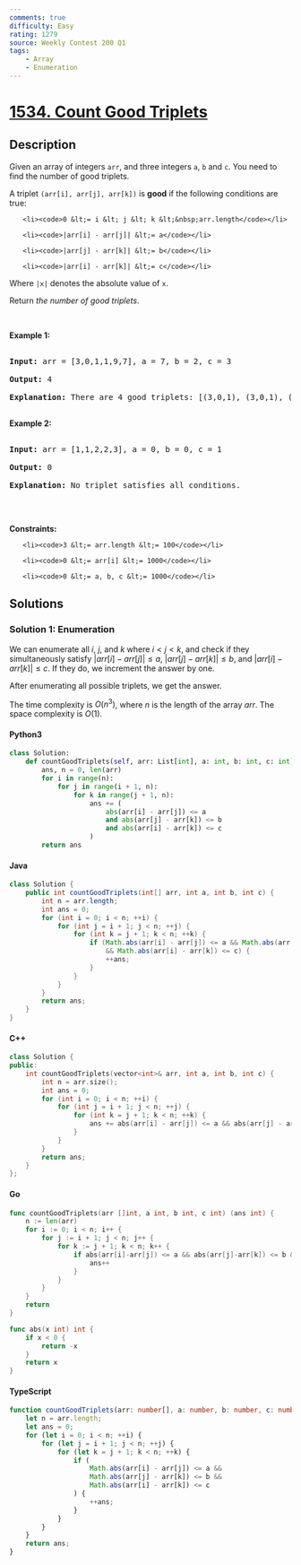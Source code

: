 ```yaml
---
comments: true
difficulty: Easy
rating: 1279
source: Weekly Contest 200 Q1
tags:
    - Array
    - Enumeration
---
```


<!-- problem:start -->

# [1534. Count Good Triplets](https://leetcode.com/problems/count-good-triplets)

## Description

<!-- description:start -->

<p>Given an array of integers <code>arr</code>, and three integers&nbsp;<code>a</code>,&nbsp;<code>b</code>&nbsp;and&nbsp;<code>c</code>. You need to find the number of good triplets.</p>

<p>A triplet <code>(arr[i], arr[j], arr[k])</code>&nbsp;is <strong>good</strong> if the following conditions are true:</p>

<ul>

    <li><code>0 &lt;= i &lt; j &lt; k &lt;&nbsp;arr.length</code></li>

    <li><code>|arr[i] - arr[j]| &lt;= a</code></li>

    <li><code>|arr[j] - arr[k]| &lt;= b</code></li>

    <li><code>|arr[i] - arr[k]| &lt;= c</code></li>

</ul>

<p>Where <code>|x|</code> denotes the absolute value of <code>x</code>.</p>

<p>Return<em> the number of good triplets</em>.</p>

<p>&nbsp;</p>

<p><strong class="example">Example 1:</strong></p>

<pre>

<strong>Input:</strong> arr = [3,0,1,1,9,7], a = 7, b = 2, c = 3

<strong>Output:</strong> 4

<strong>Explanation:</strong>&nbsp;There are 4 good triplets: [(3,0,1), (3,0,1), (3,1,1), (0,1,1)].

</pre>

<p><strong class="example">Example 2:</strong></p>

<pre>

<strong>Input:</strong> arr = [1,1,2,2,3], a = 0, b = 0, c = 1

<strong>Output:</strong> 0

<strong>Explanation: </strong>No triplet satisfies all conditions.

</pre>

<p>&nbsp;</p>

<p><strong>Constraints:</strong></p>

<ul>

    <li><code>3 &lt;= arr.length &lt;= 100</code></li>

    <li><code>0 &lt;= arr[i] &lt;= 1000</code></li>

    <li><code>0 &lt;= a, b, c &lt;= 1000</code></li>

</ul>

<!-- description:end -->

## Solutions

<!-- solution:start -->

### Solution 1: Enumeration

We can enumerate all $i$, $j$, and $k$ where $i \lt j \lt k$, and check if they simultaneously satisfy $|\textit{arr}[i] - \textit{arr}[j]| \le a$, $|\textit{arr}[j] - \textit{arr}[k]| \le b$, and $|\textit{arr}[i] - \textit{arr}[k]| \le c$. If they do, we increment the answer by one.

After enumerating all possible triplets, we get the answer.

The time complexity is $O(n^3)$, where $n$ is the length of the array $\textit{arr}$. The space complexity is $O(1)$.

<!-- tabs:start -->

#### Python3

```python
class Solution:
    def countGoodTriplets(self, arr: List[int], a: int, b: int, c: int) -> int:
        ans, n = 0, len(arr)
        for i in range(n):
            for j in range(i + 1, n):
                for k in range(j + 1, n):
                    ans += (
                        abs(arr[i] - arr[j]) <= a
                        and abs(arr[j] - arr[k]) <= b
                        and abs(arr[i] - arr[k]) <= c
                    )
        return ans
```

#### Java

```java
class Solution {
    public int countGoodTriplets(int[] arr, int a, int b, int c) {
        int n = arr.length;
        int ans = 0;
        for (int i = 0; i < n; ++i) {
            for (int j = i + 1; j < n; ++j) {
                for (int k = j + 1; k < n; ++k) {
                    if (Math.abs(arr[i] - arr[j]) <= a && Math.abs(arr[j] - arr[k]) <= b
                        && Math.abs(arr[i] - arr[k]) <= c) {
                        ++ans;
                    }
                }
            }
        }
        return ans;
    }
}
```

#### C++

```cpp
class Solution {
public:
    int countGoodTriplets(vector<int>& arr, int a, int b, int c) {
        int n = arr.size();
        int ans = 0;
        for (int i = 0; i < n; ++i) {
            for (int j = i + 1; j < n; ++j) {
                for (int k = j + 1; k < n; ++k) {
                    ans += abs(arr[i] - arr[j]) <= a && abs(arr[j] - arr[k]) <= b && abs(arr[i] - arr[k]) <= c;
                }
            }
        }
        return ans;
    }
};
```

#### Go

```go
func countGoodTriplets(arr []int, a int, b int, c int) (ans int) {
	n := len(arr)
	for i := 0; i < n; i++ {
		for j := i + 1; j < n; j++ {
			for k := j + 1; k < n; k++ {
				if abs(arr[i]-arr[j]) <= a && abs(arr[j]-arr[k]) <= b && abs(arr[i]-arr[k]) <= c {
					ans++
				}
			}
		}
	}
	return
}

func abs(x int) int {
	if x < 0 {
		return -x
	}
	return x
}
```

#### TypeScript

```ts
function countGoodTriplets(arr: number[], a: number, b: number, c: number): number {
    let n = arr.length;
    let ans = 0;
    for (let i = 0; i < n; ++i) {
        for (let j = i + 1; j < n; ++j) {
            for (let k = j + 1; k < n; ++k) {
                if (
                    Math.abs(arr[i] - arr[j]) <= a &&
                    Math.abs(arr[j] - arr[k]) <= b &&
                    Math.abs(arr[i] - arr[k]) <= c
                ) {
                    ++ans;
                }
            }
        }
    }
    return ans;
}
```

<!-- tabs:end -->

<!-- solution:end -->

<!-- problem:end -->
